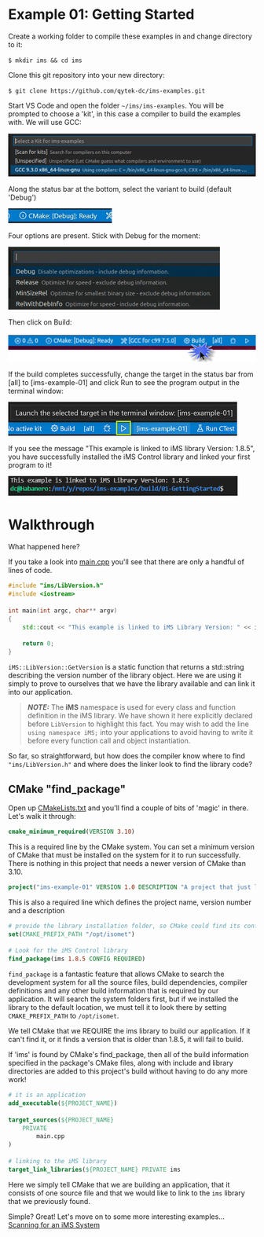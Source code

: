 # Example 01: Getting Started

Create a working folder to compile these examples in and change directory to it:

`$ mkdir ims && cd ims`

Clone this git repository into your new directory:

`$ git clone https://github.com/qytek-dc/ims-examples.git`

Start VS Code and open the folder `~/ims/ims-examples`.  You will be prompted to choose a 'kit', in this case a compiler to build the examples with.  We will use GCC:

![Choose a kit](/images/choose-a-kit.png)

Along the status bar at the bottom, select the variant to build (default 'Debug')

![Variant](/images/getting-started-01.jpg)

Four options are present.  Stick with Debug for the moment:

![Variant Type](/images/cmake-variant-type.png)

Then click on Build:

![Build](/images/cmake-build.png)

If the build completes successfully, change the target in the status bar from [all] to [ims-example-01] and click Run to see the program output in the terminal window:

![Run](/images/getting-started-02.png)

If you see the message "This example is linked to iMS library Version: 1.8.5", you have successfully installed the iMS Control library and linked your first program to it!

![Run Result](/images/getting-started-03.png)

# Walkthrough

What happened here?

If you take a look into [main.cpp](#main.cpp) you'll see that there are only a handful of lines of code.

```cpp
#include "ims/LibVersion.h"
#include <iostream>

int main(int argc, char** argv)
{
    std::cout << "This example is linked to iMS Library Version: " << iMS::LibVersion::GetVersion() << std::endl;

    return 0;
}
```

`iMS::LibVersion::GetVersion` is a static function that returns a std::string describing the version number of the library object.  Here we are using it simply to prove to ourselves that we have the library available and can link it into our application.

> **_NOTE:_** The **iMS** namespace is used for every class and function definition in the iMS library.  We have shown it here explicitly declared before `LibVersion` to highlight this fact.  You may wish to add the line `using namespace iMS;` into your applications to avoid having to write it before every function call and object instantiation.

So far, so straightforward, but how does the compiler know where to find `"ims/LibVersion.h"` and where does the linker look to find the library code?

## CMake "find_package"

Open up [CMakeLists.txt](CMakeLists.txt) and you'll find a couple of bits of 'magic' in there.  Let's walk it through:

```cmake
cmake_minimum_required(VERSION 3.10)
```
This is a required line by the CMake system.  You can set a minimum version of CMake that must be installed on the system for it to run successfully.  There is nothing in this project that needs a newer version of CMake than 3.10.

```cmake
project("ims-example-01" VERSION 1.0 DESCRIPTION "A project that just links to the iMS library")
```
This is also a required line which defines the project name, version number and a description

```cmake
# provide the library installation folder, so CMake could find its config
set(CMAKE_PREFIX_PATH "/opt/isomet")

# Look for the iMS Control library
find_package(ims 1.8.5 CONFIG REQUIRED)
```
`find_package` is a fantastic feature that allows CMake to search the development system for all the source files, build dependencies, compiler definitions and any other build information that is required by our application.  It will search the system folders first, but if we installed the library to the default location, we must tell it to look there by setting `CMAKE_PREFIX_PATH` to `/opt/isomet`.

We tell CMake that we REQUIRE the ims library to build our application.  If it can't find it, or it finds a version that is older than 1.8.5, it will fail to build.

If 'ims' is found by CMake's find_package, then all of the build information specified in the package's CMake files, along with include and library directories are added to this project's build without having to do any more work!

```cmake
# it is an application
add_executable(${PROJECT_NAME})

target_sources(${PROJECT_NAME}
    PRIVATE
        main.cpp
)

# linking to the iMS library
target_link_libraries(${PROJECT_NAME} PRIVATE ims
```
Here we simply tell CMake that we are building an application, that it consists of one source file and that we would like to link to the `ims` library that we previously found.

Simple? Great! Let's move on to some more interesting examples... [Scanning for an iMS System](/02-ScanConnect/README.md)
